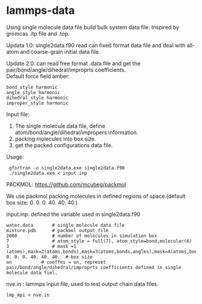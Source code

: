 # lammps-data
  Using single molecule data file build bulk system data file. Inspired by gromcas .itp file and .top.  
  
  Updata 1.0: single2data.f90 read can fixed format data file and deal with all-atom and coarse-grain initial data file.  
  
  Update 2.0: can read free format .data file and get the pair/bond/angle/dihedral/improprts coefficients.  
  Default force field amber:
  
    bond_style harmonic
    angle_style harmonic
    dihedral_style harmonic
    improper_style harmonic
  
  Input file:  
   1) The single molecule data file, define atom/bond/angle/dihedral/impropers information.  
   2) packing molecules into box size.  
   3) get the packed configurations data file.  

  Usage: 
  
     gfortran -o single2data.exe single2data.f90  
     ./single2data.exe < input.inp  
       
  PACKMOL: https://github.com/mcubeg/packmol  
  
  We use packmol packing molecules in defined regions of space.(default box size: 0. 0. 0. 40. 40. 40.)  

  input.inp: defined the variable used in single2data.f90  
  
    water.data       # single molecule data file  
    mixture.pdb      # packmol output file  
    2000             # number of molecules in simulation box  
    7                # atom_style = full(7), atom_style=bond,molecular(6)  
    3                # mask =1   (atoms),mask=2(atoms,bonds),mask=3(atoms,bonds,angles),mask=4(atoms,bonds,angles,dihedrals),mask=5(atoms,bonds,angles,dihedrals,impropers)  
    0. 0. 0. 40. 40. 40.  # box size   
    on           # coeffes = on, represet pair/bond/angle/dihedral/improprts coefficients defined in single molecule data fiel.
  
  nve.in : lammps input file, used to test output chain.data files.
  
    lmp_mpi < nve.in
